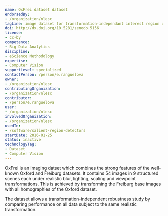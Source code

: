 ```yaml
---
name: OxFrei dataset dataset
endorsedBy:
- /organization/nlesc
tagLine: image dataset for transformation-independant interest region detection
doi: http://dx.doi.org/10.5281/zenodo.5156
license:
- cc-by
competence:
- Big Data Analytics
discipline:
- eScience Methodology
expertise:
- Computer Vision
supportLevel: specialized
contactPerson: /person/e.ranguelova
owner:
- /organization/nlesc
contributingOrganization:
- /organization/nlesc
contributor:
- /person/e.ranguelova
user:
- /organization/nlesc
involvedOrganization:
- /organization/nlesc
usedIn:
- /software/salient-region-detectors
startDate: 2016-01-25
status: inactive
technologyTag:
- Dataset
- Computer Vision
---
```

OxFrei is an imaging datset which combines the strong features of the well-known  Oxford and
Freiburg datasets. It contains 54 images in 9 structured scenes
each under realistic blur, lighting, scaling and viewpoint
transformations. This is achieved by transforming the Freiburg base images with all homographies of the Oxford dataset.

The dataset allows a transformation-independent robustness
study by comparing performance on all data subject to
the same realistic transformation.
